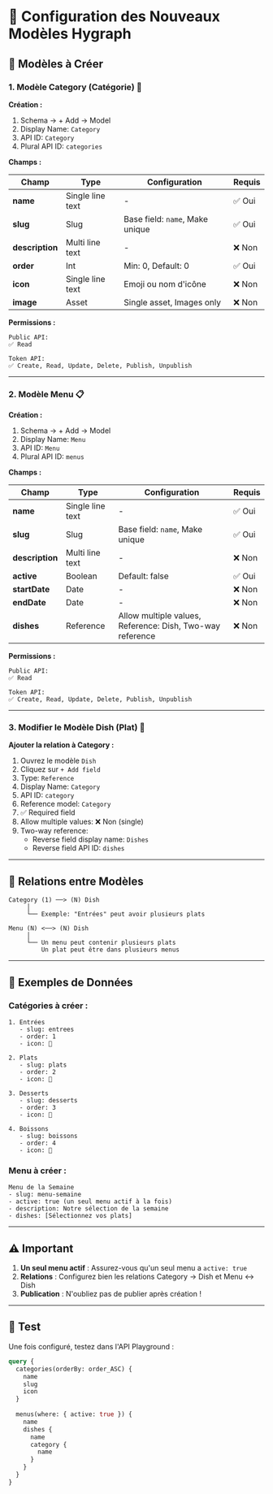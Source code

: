 # 📱 Configuration des Nouveaux Modèles Hygraph

## 🎯 Modèles à Créer

### 1. Modèle Category (Catégorie) 📂

**Création :**
1. Schema → + Add → Model
2. Display Name: `Category`
3. API ID: `Category`
4. Plural API ID: `categories`

**Champs :**

| Champ | Type | Configuration | Requis |
|-------|------|---------------|--------|
| **name** | Single line text | - | ✅ Oui |
| **slug** | Slug | Base field: `name`, Make unique | ✅ Oui |
| **description** | Multi line text | - | ❌ Non |
| **order** | Int | Min: 0, Default: 0 | ✅ Oui |
| **icon** | Single line text | Emoji ou nom d'icône | ❌ Non |
| **image** | Asset | Single asset, Images only | ❌ Non |

**Permissions :**
```
Public API:
✅ Read

Token API:
✅ Create, Read, Update, Delete, Publish, Unpublish
```

---

### 2. Modèle Menu 📋

**Création :**
1. Schema → + Add → Model
2. Display Name: `Menu`
3. API ID: `Menu`
4. Plural API ID: `menus`

**Champs :**

| Champ | Type | Configuration | Requis |
|-------|------|---------------|--------|
| **name** | Single line text | - | ✅ Oui |
| **slug** | Slug | Base field: `name`, Make unique | ✅ Oui |
| **description** | Multi line text | - | ❌ Non |
| **active** | Boolean | Default: false | ✅ Oui |
| **startDate** | Date | - | ❌ Non |
| **endDate** | Date | - | ❌ Non |
| **dishes** | Reference | Allow multiple values, Reference: Dish, Two-way reference | ❌ Non |

**Permissions :**
```
Public API:
✅ Read

Token API:
✅ Create, Read, Update, Delete, Publish, Unpublish
```

---

### 3. Modifier le Modèle Dish (Plat) 🍴

**Ajouter la relation à Category :**

1. Ouvrez le modèle `Dish`
2. Cliquez sur `+ Add field`
3. Type: `Reference`
4. Display Name: `Category`
5. API ID: `category`
6. Reference model: `Category`
7. ✅ Required field
8. Allow multiple values: ❌ Non (single)
9. Two-way reference: 
   - Reverse field display name: `Dishes`
   - Reverse field API ID: `dishes`

---

## 🔗 Relations entre Modèles

```
Category (1) ──> (N) Dish
     │
     └── Exemple: "Entrées" peut avoir plusieurs plats
     
Menu (N) <──> (N) Dish
     │
     └── Un menu peut contenir plusieurs plats
         Un plat peut être dans plusieurs menus
```

---

## 📝 Exemples de Données

### Catégories à créer :

```
1. Entrées
   - slug: entrees
   - order: 1
   - icon: 🥗
   
2. Plats
   - slug: plats
   - order: 2
   - icon: 🍖
   
3. Desserts
   - slug: desserts
   - order: 3
   - icon: 🍰
   
4. Boissons
   - slug: boissons
   - order: 4
   - icon: 🍷
```

### Menu à créer :

```
Menu de la Semaine
- slug: menu-semaine
- active: true (un seul menu actif à la fois)
- description: Notre sélection de la semaine
- dishes: [Sélectionnez vos plats]
```

---

## ⚠️ Important

1. **Un seul menu actif** : Assurez-vous qu'un seul menu a `active: true`
2. **Relations** : Configurez bien les relations Category → Dish et Menu ↔ Dish
3. **Publication** : N'oubliez pas de publier après création !

---

## 🧪 Test

Une fois configuré, testez dans l'API Playground :

```graphql
query {
  categories(orderBy: order_ASC) {
    name
    slug
    icon
  }
  
  menus(where: { active: true }) {
    name
    dishes {
      name
      category {
        name
      }
    }
  }
}
```
